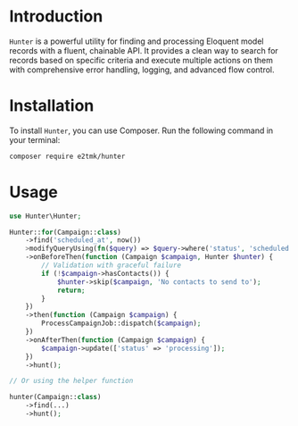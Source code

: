 <script setup>
import { onMounted } from 'vue';

onMounted(() => {
    const titleLink = document.querySelector('a.title');
    const span = titleLink?.querySelector('span');
    span?.remove();

    titleLink.style.display = 'flex';
    titleLink.style.justifyContent = 'center';
    titleLink.style.alignItems = 'center';

    titleLink.querySelectorAll('img')?.forEach(img => {
        img.style.width = '42px';
        img.style.height = '42px';
        img.style.marginRight = '8px';
    });
});
</script>

# Introduction

`Hunter` is a powerful utility for finding and processing Eloquent model records with a fluent, chainable API.
It provides a clean way to search for records based on specific criteria and execute multiple actions on them with
comprehensive error handling, logging, and advanced flow control.

# Installation

To install `Hunter`, you can use Composer. Run the following command in your terminal:

```bash
composer require e2tmk/hunter
```

# Usage

```php
use Hunter\Hunter;

Hunter::for(Campaign::class)
    ->find('scheduled_at', now())
    >modifyQueryUsing(fn($query) => $query->where('status', 'scheduled'))
    ->onBeforeThen(function (Campaign $campaign, Hunter $hunter) {
        // Validation with graceful failure
        if (!$campaign->hasContacts()) {
            $hunter->skip($campaign, 'No contacts to send to');
            return;
        }
    })
    ->then(function (Campaign $campaign) {
        ProcessCampaignJob::dispatch($campaign);
    })
    ->onAfterThen(function (Campaign $campaign) {
        $campaign->update(['status' => 'processing']);
    })
    ->hunt();

// Or using the helper function

hunter(Campaign::class)
    ->find(...)
    ->hunt();
```